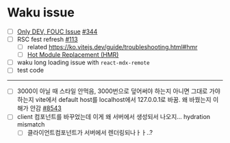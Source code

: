# Waku issue
- [ ] [Only DEV, FOUC Issue](Only%20DEV,%20FOUC%20Issue.md) [#344](https://github.com/dai-shi/waku/issues/344)
- [ ] RSC fest refresh [#113](https://github.com/dai-shi/waku/issues/113)
	- [ ] related https://ko.vitejs.dev/guide/troubleshooting.html#hmr
	- [ ] [Hot Module Replacement (HMR)](../../3.Resource/Server%20Component/Hot%20Module%20Replacement%20(HMR).md)
- [ ] waku long loading issue with `react-mdx-remote`
- [ ] test code

---

- [ ] 3000이 아닐 때 스타일 안먹음, 3000번으로 덮어써야 하는지 아니면 그대로 가야하는지
	vite에서 default host를 localhost에서 127.0.0.1로 바꿈. 왜 바꿨는지 이해가 안감 [#8543](https://github.com/vitejs/vite/pull/8543)
- [ ] client 컴포넌트를 바꾸었는데 이게 왜 서버에서 생성되서 나오지... hydration mismatch
	- [ ] 클라이언트컴포넌트가 서버에서 렌더링되나ㅏㅏ..?